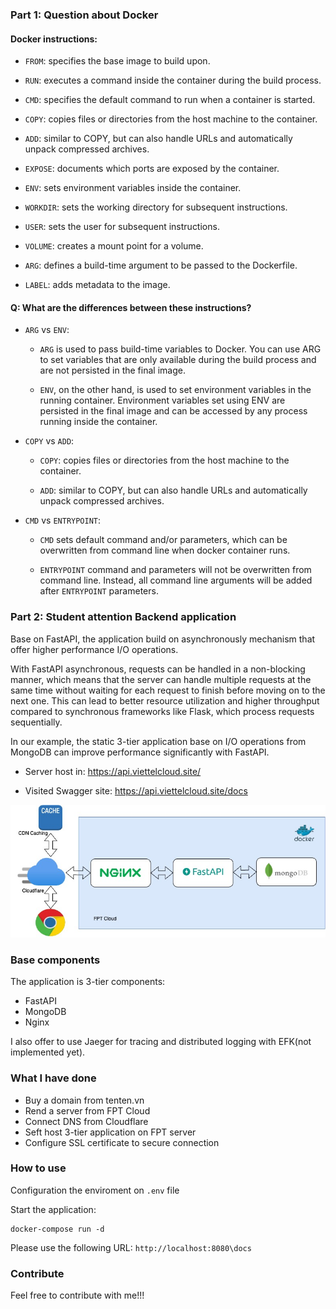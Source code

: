 ### Part 1: Question about Docker

#### Docker instructions:

- `FROM`: specifies the base image to build upon.

- `RUN`: executes a command inside the container during the build process.

- `CMD`: specifies the default command to run when a container is started.

- `COPY`: copies files or directories from the host machine to the container.

- `ADD`: similar to COPY, but can also handle URLs and automatically unpack compressed archives.

- `EXPOSE`: documents which ports are exposed by the container.

- `ENV`: sets environment variables inside the container.

- `WORKDIR`: sets the working directory for subsequent instructions.

- `USER`: sets the user for subsequent instructions.

- `VOLUME`: creates a mount point for a volume.

- `ARG`: defines a build-time argument to be passed to the Dockerfile.

- `LABEL`: adds metadata to the image.

#### Q: What are the differences between these instructions?

- `ARG` vs `ENV`:

    - `ARG` is used to pass build-time variables to Docker. You can use ARG to set variables that are only available during the build process and are not persisted in the final image.

    - `ENV`, on the other hand, is used to set environment variables in the running container. Environment variables set using ENV are persisted in the final image and can be accessed by any process running inside the container. 

- `COPY` vs `ADD`: 
    - `COPY`: copies files or directories from the host machine to the container.

    - `ADD`: similar to COPY, but can also handle URLs and automatically unpack compressed archives.

- `CMD` vs `ENTRYPOINT`:
    - `CMD` sets default command and/or parameters, which can be overwritten from command line when docker container runs.

    - `ENTRYPOINT` command and parameters will not be overwritten from command line. Instead, all command line arguments will be added after `ENTRYPOINT` parameters.

### Part 2: Student attention Backend application

Base on FastAPI, the application build on asynchronously mechanism that offer higher performance I/O operations.

With FastAPI asynchronous, requests can be handled in a non-blocking manner, which means that the server can handle multiple requests at the same time without waiting for each request to finish before moving on to the next one. This can lead to better resource utilization and higher throughput compared to synchronous frameworks like Flask, which process requests sequentially.

In our example, the static 3-tier application base on I/O operations from MongoDB can improve performance significantly with FastAPI.


- Server host in: https://api.viettelcloud.site/ 

- Visited Swagger site: https://api.viettelcloud.site/docs

![viettelcloud](images/lab1.jpg)

### Base components
The application is 3-tier components:
 - FastAPI
 - MongoDB
 - Nginx

I also offer to use Jaeger for tracing and distributed logging with EFK(not implemented yet).

### What I have done

- Buy a domain from tenten.vn
- Rend a server from FPT Cloud
- Connect DNS from Cloudflare
- Seft host 3-tier application on FPT server
- Configure SSL certificate to secure connection

### How to use

Configuration the enviroment on `.env` file

Start the application: 

```
docker-compose run -d
```

Please use the following URL: `http://localhost:8080\docs`

### Contribute

Feel free to contribute with me!!!